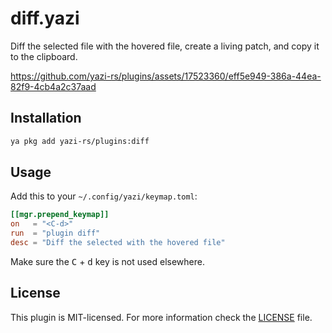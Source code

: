 # diff.yazi

Diff the selected file with the hovered file, create a living patch, and copy it to the clipboard.

https://github.com/yazi-rs/plugins/assets/17523360/eff5e949-386a-44ea-82f9-4cb4a2c37aad

## Installation

```sh
ya pkg add yazi-rs/plugins:diff
```

## Usage

Add this to your `~/.config/yazi/keymap.toml`:

```toml
[[mgr.prepend_keymap]]
on   = "<C-d>"
run  = "plugin diff"
desc = "Diff the selected with the hovered file"
```

Make sure the <kbd>C</kbd> + <kbd>d</kbd> key is not used elsewhere.

## License

This plugin is MIT-licensed. For more information check the [LICENSE](LICENSE) file.
